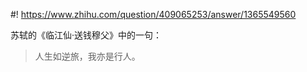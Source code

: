 #! https://www.zhihu.com/question/409065253/answer/1365549560

[comment]: <> (Answer URL: https://www.zhihu.com/question/409065253/answer/1365549560)
[comment]: <> (Question Title: 你听过最落寞的诗句是什么？)
[comment]: <> (Author Name: 采石工)
[comment]: <> (Create Time: 2020-07-27 22:27:41)

苏轼的《临江仙·送钱穆父》中的一句：

> 人生如逆旅，我亦是行人。

